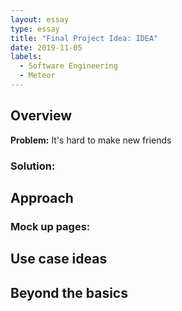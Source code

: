 ```yaml
---
layout: essay
type: essay
title: "Final Project Idea: IDEA"
date: 2019-11-05
labels:
  - Software Engineering
  - Meteor
---
```


## Overview

<strong>Problem:</strong> It's hard to make new friends
  
  ### Solution:

## Approach

  ### Mock up pages:

## Use case ideas

## Beyond the basics
